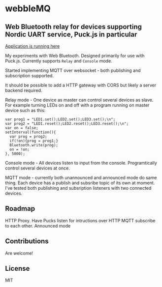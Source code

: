 # webbleMQ
## Web Bluetooth relay for devices supporting Nordic UART service, Puck.js in particular

[Application is running here](https://olliephillips.github.io/webbleMQ/)

My experiments with Web Bluetooth. Designed primarily for use with Puck.js. Currently supports `Relay` and `Console` mode.

Started implementing MQTT over websocket - both publishing and subscription supported.

It should be possible to add a HTTP gateway with CORS but likely a server backend required.

Relay mode - One device as master can control several devices as slave. For example turning LEDs on and off with a program running on master device such as this:

```
var prog1 = "LED1.set();LED2.set();LED3.set();\n";
var prog2 = "LED1.reset();LED2.reset();LED3.reset();\n";
var on = false;
setInterval(function(){
  var prog = prog2;
  if(!on){prog = prog1;}
  Bluetooth.write(prog);
  on = !on;
}, 5000);
```

Console mode - All devices listen to input from the console. Programtically control several devices at once.

MQTT mode - currently both unannounced and announced mode do same thing. Each device has a publish and subsribe topic of its own at moment. I've tested both publishing and subsription listeners with two connected devices.

## Roadmap
HTTP Proxy. Have Pucks listen for intructions over HTTP
MQTT subscribe to each other. Announced mode

## Contributions
Are welcome!

## License 
MIT

